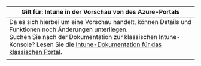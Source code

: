 |Gilt für: Intune in der Vorschau von des Azure-Portals |
|--|
|Da es sich hierbei um eine Vorschau handelt, können Details und Funktionen noch Änderungen unterliegen.<br>Suchen Sie nach der Dokumentation zur klassischen Intune-Konsole? Lesen Sie die [Intune-Dokumentation für das klassischen Portal](https://docs.microsoft.com/intune-classic/understand-explore/introduction-to-microsoft-intune).|
| |
